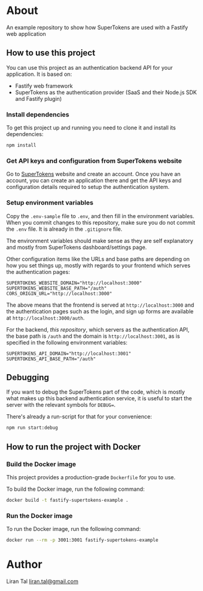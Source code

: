 # About

An example repository to show how SuperTokens are used with a Fastify web application

## How to use this project

You can use this project as an authentication backend API for your application.
It is based on:
- Fastify web framework
- SuperTokens as the authentication provider (SaaS and their Node.js SDK and Fastify plugin)

### Install dependencies

To get this project up and running you need to clone it and install its dependencies:

```bash
npm install
```

### Get API keys and configuration from SuperTokens website

Go to [SuperTokens](https://supertokens.com) website and create an account.
Once you have an account, you can create an application there and get the API keys and configuration details
required to setup the authentication system.

### Setup environment variables

Copy the  `.env-sample` file to `.env`, and then fill in the environment variables.
When you commit changes to this repository, make sure you do not commit the `.env` file. It is already in the `.gitignore` file.

The environment variables should make sense as they are self explanatory and mostly from SuperTokens dashboard/settings page.

Other configuration items like the URLs and base paths are depending on how you set things up, mostly with regards to your 
frontend which serves the authentication pages:

```
SUPERTOKENS_WEBSITE_DOMAIN="http://localhost:3000"
SUPERTOKENS_WEBSITE_BASE_PATH="/auth"
CORS_ORIGIN_URL="http://localhost:3000"
```

The above means that the frontend is served at `http://localhost:3000` and the authentication pages such as the login, and sign up forms
are available at `http://localhost:3000/auth`.

For the backend, *this repository*, which servers as the authentication API, the base path is `/auth` and the domain is `http://localhost:3001`,
as is specified in the following environment variables:

```
SUPERTOKENS_API_DOMAIN="http://localhost:3001"
SUPERTOKENS_API_BASE_PATH="/auth"
```

## Debugging

If you want to debug the SuperTokens part of the code, which is
mostly what makes up this backend authentication service, it is
useful to start the server with the relevant symbols for `DEBUG=`.

There's already a run-script for that for your convenience:

```bash
npm run start:debug
```

## How to run the project with Docker

### Build the Docker image

This project provides a production-grade `Dockerfile` for you to use.

To build the Docker image, run the following command:

```bash
docker build -t fastify-supertokens-example .
```

### Run the Docker image

To run the Docker image, run the following command:

```bash
docker run --rm -p 3001:3001 fastify-supertokens-example
```

# Author

Liran Tal <liran.tal@gmail.com>
